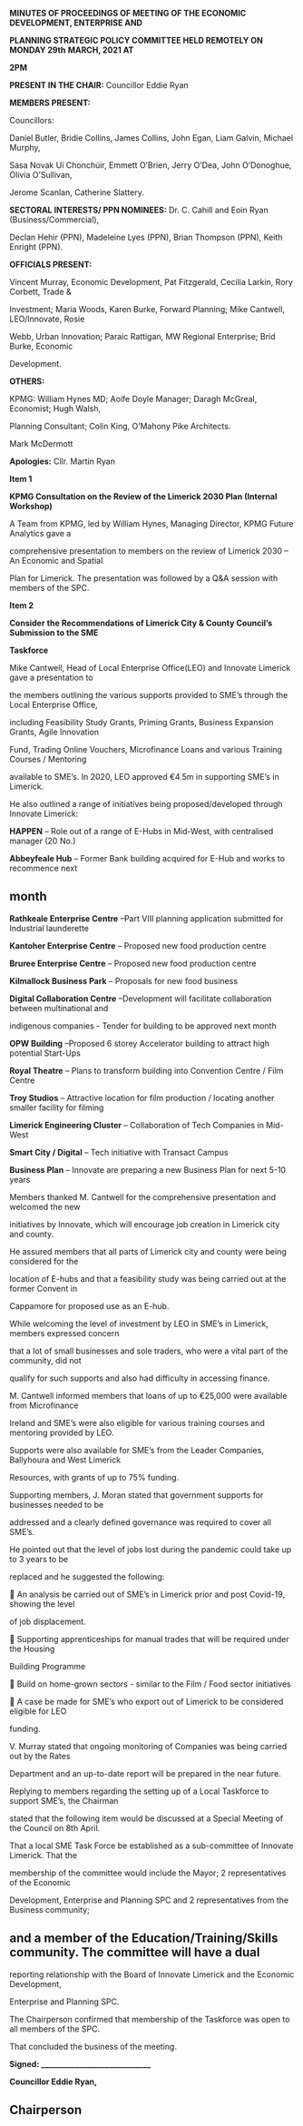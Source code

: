 **MINUTES OF PROCEEDINGS OF MEETING OF THE ECONOMIC DEVELOPMENT, ENTERPRISE AND**

**PLANNING STRATEGIC POLICY COMMITTEE HELD REMOTELY ON MONDAY 29th** **MARCH, 2021 AT**

**2PM**

**PRESENT IN THE CHAIR:** Councillor Eddie Ryan

**MEMBERS PRESENT:**

Councillors:

Daniel Butler, Bridie Collins, James Collins, John Egan, Liam Galvin, Michael Murphy,

Sasa Novak Uí Chonchúir, Emmett O’Brien, Jerry O’Dea, John O’Donoghue, Olivia O’Sullivan,

Jerome Scanlan, Catherine Slattery.

**SECTORAL INTERESTS/ PPN NOMINEES:** Dr. C. Cahill and Eoin Ryan (Business/Commercial),

Declan Hehir (PPN), Madeleine Lyes (PPN), Brian Thompson (PPN), Keith Enright (PPN).

**OFFICIALS PRESENT:**

Vincent Murray, Economic Development, Pat Fitzgerald, Cecilia Larkin, Rory Corbett, Trade &

Investment; Maria Woods, Karen Burke, Forward Planning; Mike Cantwell, LEO/Innovate, Rosie

Webb, Urban Innovation; Paraic Rattigan, MW Regional Enterprise; Brid Burke, Economic

Development.

**OTHERS:**

KPMG: William Hynes MD; Aoife Doyle Manager; Daragh McGreal, Economist; Hugh Walsh,

Planning Consultant; Colin King, O’Mahony Pike Architects.

Mark McDermott

**Apologies:** Cllr. Martin Ryan

**Item 1**

**KPMG Consultation on the Review of the Limerick 2030 Plan (Internal Workshop)**

A Team from KPMG, led by William Hynes, Managing Director, KPMG Future Analytics gave a

comprehensive presentation to members on the review of Limerick 2030 – An Economic and Spatial

Plan for Limerick. The presentation was followed by a Q&A session with members of the SPC.

**Item 2**

**Consider** **the Recommendations of Limerick City & County Council’s Submission to the SME**

**Taskforce**

Mike Cantwell, Head of Local Enterprise Office(LEO) and Innovate Limerick gave a presentation to

the members outlining the various supports provided to SME’s through the Local Enterprise Office,

including Feasibility Study Grants, Priming Grants, Business Expansion Grants, Agile Innovation

Fund, Trading Online Vouchers, Microfinance Loans and various Training Courses / Mentoring

available to SME’s. In 2020, LEO approved €4.5m in supporting SME’s in Limerick.

He also outlined a range of initiatives being proposed/developed through Innovate Limerick:

**HAPPEN** – Role out of a range of E-Hubs in Mid-West, with centralised manager (20 No.)

**Abbeyfeale Hub** – Former Bank building acquired for E-Hub and works to recommence next

month
---
**Rathkeale Enterprise Centre** –Part VIII planning application submitted for Industrial launderette

**Kantoher Enterprise Centre** – Proposed new food production centre

**Bruree Enterprise Centre** – Proposed new food production centre

**Kilmallock Business Park** – Proposals for new food business

**Digital Collaboration Centre** –Development will facilitate collaboration between multinational and

indigenous companies - Tender for building to be approved next month

**OPW Building** –Proposed 6 storey Accelerator building to attract high potential Start-Ups

**Royal Theatre** – Plans to transform building into Convention Centre / Film Centre

**Troy Studios** – Attractive location for film production / locating another smaller facility for filming

**Limerick Engineering Cluster** – Collaboration of Tech Companies in Mid-West

**Smart City / Digital** – Tech initiative with Transact Campus

**Business Plan** – Innovate are preparing a new Business Plan for next 5-10 years

Members thanked M. Cantwell for the comprehensive presentation and welcomed the new

initiatives by Innovate, which will encourage job creation in Limerick city and county.

He assured members that all parts of Limerick city and county were being considered for the

location of E-hubs and that a feasibility study was being carried out at the former Convent in

Cappamore for proposed use as an E-hub.

While welcoming the level of investment by LEO in SME’s in Limerick, members expressed concern

that a lot of small businesses and sole traders, who were a vital part of the community, did not

qualify for such supports and also had difficulty in accessing finance.

M. Cantwell informed members that loans of up to €25,000 were available from Microfinance

Ireland and SME’s were also eligible for various training courses and mentoring provided by LEO.

Supports were also available for SME’s from the Leader Companies, Ballyhoura and West Limerick

Resources, with grants of up to 75% funding.

Supporting members, J. Moran stated that government supports for businesses needed to be

addressed and a clearly defined governance was required to cover all SME’s.

He pointed out that the level of jobs lost during the pandemic could take up to 3 years to be

replaced and he suggested the following:

 An analysis be carried out of SME’s in Limerick prior and post Covid-19, showing the level

of job displacement.

 Supporting apprenticeships for manual trades that will be required under the Housing

Building Programme

 Build on home-grown sectors - similar to the Film / Food sector initiatives

 A case be made for SME’s who export out of Limerick to be considered eligible for LEO

funding.

V. Murray stated that ongoing monitoring of Companies was being carried out by the Rates

Department and an up-to-date report will be prepared in the near future.

Replying to members regarding the setting up of a Local Taskforce to support SME’s, the Chairman

stated that the following item would be discussed at a Special Meeting of the Council on 8th April.

That a local SME Task Force be established as a sub-committee of Innovate Limerick. That the

membership of the committee would include the Mayor; 2 representatives of the Economic

Development, Enterprise and Planning SPC and 2 representatives from the Business community;

and a member of the Education/Training/Skills community. The committee will have a dual
---
reporting relationship with the Board of Innovate Limerick and the Economic Development,

Enterprise and Planning SPC.

The Chairperson confirmed that membership of the Taskforce was open to all members of the SPC.

That concluded the business of the meeting.

**Signed: \_\_\_\_\_\_\_\_\_\_\_\_\_\_\_\_\_\_\_\_\_\_\_\_\_\_\_\_\_**

**Councillor Eddie Ryan,**

**Chairperson**
---
